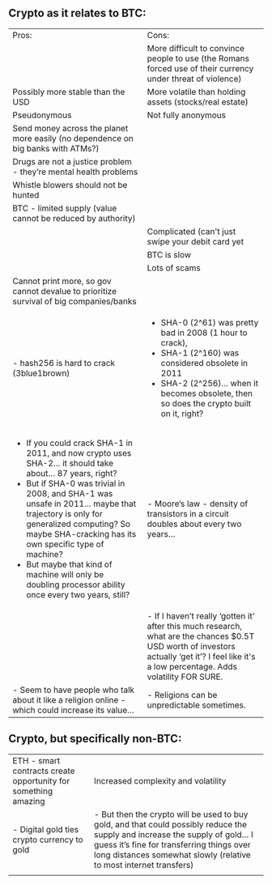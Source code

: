 ## Crypto as it relates to BTC:

<table>
  <tr>
    <td>Pros:</td>
    <td>Cons:</td>
  </tr>
  <tr>
    <td></td>
    <td>More difficult to convince people to use (the Romans forced use of their currency under threat of violence)</td>
  </tr>
  <tr>
    <td>Possibly more stable than the USD</td>
    <td>More volatile than holding assets (stocks/real estate)</td>
  </tr>
  <tr>
    <td>Pseudonymous</td>
    <td>Not fully anonymous</td>
  </tr>
  <tr>
    <td>Send money across the planet more easily (no dependence on big banks with ATMs?)</td>
    <td></td>
  </tr>
  <tr>
    <td>Drugs are not a justice problem - they’re mental health problems</td>
    <td></td>
  </tr>
  <tr>
    <td>Whistle blowers should not be hunted</td>
    <td></td>
  </tr>
  <tr>
    <td>BTC - limited supply (value cannot be reduced by authority)</td>
    <td></td>
  </tr>
  <tr>
    <td></td>
    <td>Complicated (can't just swipe your debit card yet</td>
  </tr>
  <tr>
    <td></td>
    <td>BTC is slow</td>
  </tr>
  <tr>
    <td></td>
    <td>Lots of scams</td>
  </tr>
  <tr>
    <td>Cannot print more, so gov cannot devalue to prioritize survival of big companies/banks</td>
    <td></td>
  </tr>
  <tr>
    <td>- hash256 is hard to crack (3blue1brown)</td>
    <td>
      <ul>
        <li>SHA-0 (2^61) was pretty bad in 2008 (1 hour to crack), </li>
        <li>SHA-1 (2^160) was considered obsolete in 2011</li>
        <li>SHA-2 (2^256)… when it becomes obsolete, then so does the crypto built on it, right?</li>
      </ul>
    </td>
  </tr>
  <tr>
    <td>
      <ul>
        <li>If you could crack SHA-1 in 2011, and now crypto uses SHA-2… it should take about… 87 years, right?</li>
        <li>But if SHA-0 was trivial in 2008, and SHA-1 was unsafe in 2011… maybe that trajectory is only for generalized computing? So maybe SHA-cracking has its own specific type of machine?</li>
        <li>But maybe that kind of machine will only be doubling processor ability once every two years, still? </li>
      </ul>
    </td>
    <td>- Moore’s law - density of transistors in a circuit doubles about every two years…</td>
  </tr>
  <tr>
    <td></td>
    <td>- If I haven’t really ‘gotten it’ after this much research, what are the chances $0.5T USD worth of investors actually ‘get it’? I feel like it's a low percentage. Adds volatility FOR SURE.</td>
  </tr>
  <tr>
    <td>- Seem to have people who talk about it like a religion online - which could increase its value…</td>
    <td>- Religions can be unpredictable sometimes.</td>
  </tr>
</table>

## Crypto, but specifically non-BTC:
<table>
  <tr>
    <td>ETH - smart contracts create opportunity for something amazing</td>
    <td>Increased complexity and volatility</td>
  </tr>
  <tr>
    <td>- Digital gold ties crypto currency to gold</td>
    <td>- But then the crypto will be used to buy gold, and that could possibly reduce the supply and increase the supply of gold…  I guess it’s fine for transferring things over long distances somewhat slowly (relative to most internet transfers)</td>
  </tr>
  <tr>
    <td></td>
    <td></td>
  </tr>
</table>
